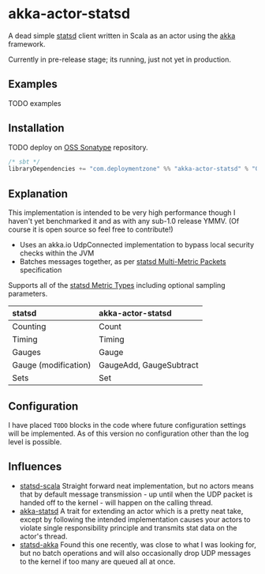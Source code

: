 # akka-actor-statsd

A dead simple [statsd] client written in Scala as an actor using the [akka] framework.

Currently in pre-release stage; its running, just not yet in production.

## Examples

TODO examples

## Installation

TODO deploy on [OSS Sonatype] repository.

```scala
/* sbt */
libraryDependencies += "com.deploymentzone" %% "akka-actor-statsd" % "0.1-SNAPSHOT"
```

## Explanation

This implementation is intended to be very high performance though I haven't yet benchmarked it and as with
any sub-1.0 release YMMV. (Of course it is open source so feel free to contribute!)

- Uses an akka.io UdpConnected implementation to bypass local security checks within the JVM
- Batches messages together, as per [statsd Multi-Metric Packets](https://github.com/etsy/statsd/blob/master/docs/metric_types.md#multi-metric-packets) specification

Supports all of the [statsd Metric Types](https://github.com/etsy/statsd/blob/master/docs/metric_types.md) including
optional sampling parameters.

| statsd               | akka-actor-statsd       |
|:---------------------|:------------------------|
| Counting             | Count                   |
| Timing               | Timing                  |
| Gauges               | Gauge                   |
| Gauge (modification) | GaugeAdd, GaugeSubtract |
| Sets                 | Set                     |


## Configuration

I have placed `TODO` blocks in the code where future configuration settings will be implemented. As of this version no
configuration other than the log level is possible.

## Influences

- [statsd-scala] Straight forward neat implementation, but no actors means that by default message transmission - up
    until when the UDP packet is handed off to the kernel - will happen on the calling thread.
- [akka-statsd] A trait for extending an actor which is a pretty neat take, except by following the intended
    implementation causes your actors to violate single responsibility principle and transmits stat data on the actor's
    thread.
- [statsd-akka] Found this one recently, was close to what I was looking for, but no batch operations and will also
    occasionally drop UDP messages to the kernel if too many are queued all at once.

[statsd]: https://github.com/etsy/statsd
[akka]: http://akka.io
[OSS Sonatype]: https://oss.sonatype.org/index.html#welcome
[statsd-scala]: https://github.com/benhardy/statsd-scala
[akka-statsd]: https://github.com/themodernlife/akka-statsd
[statsd-akka]: https://github.com/archena/statsd-akka

